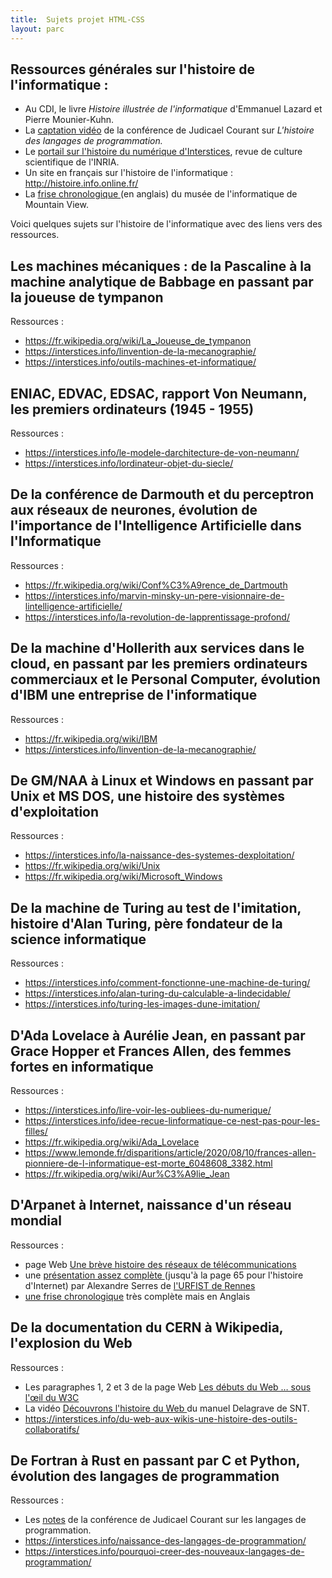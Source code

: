 ```yaml
---
title:  Sujets projet HTML-CSS
layout: parc
---
```


<article>

  <h2>Ressources générales sur l'histoire de l'informatique :</h2>

  <ul >
              
  <li> Au CDI, le livre  <em>Histoire illustrée de l'informatique</em>  d'Emmanuel Lazard et Pierre Mounier-Kuhn.</li>
  <li> La <a href="https://tube.ac-lyon.fr/videos/watch/2f7065e3-13c7-432c-80cc-94e769d38272">captation vidéo</a> de la conférence de Judicael Courant sur <em>L'histoire des langages de programmation.</em></li>


    
  <li> Le <a href="https://interstices.info/domaine/histoire-numerique/">portail sur l'histoire du numérique d'Interstices</a>, revue de culture scientifique de l'INRIA. </li>
  
  <li> Un site en français sur l'histoire de l'informatique : <a href="http://histoire.info.online.fr/">	http://histoire.info.online.fr/</a></li>

  <li> La <a href="https://www.computerhistory.org/timeline/">frise chronologique </a>(en anglais) du musée de l'informatique de Mountain View. </li>

</ul>

  <p>Voici quelques sujets sur l'histoire de l'informatique avec des liens vers des ressources. </p>
    
  <h2> Les machines mécaniques : de la Pascaline à la machine analytique de Babbage en passant par la joueuse de tympanon </h2>
    
  <p>Ressources :</p>
            <ul >
            
  <li> <a href="https://fr.wikipedia.org/wiki/La_Joueuse_de_tympanon">https://fr.wikipedia.org/wiki/La_Joueuse_de_tympanon</a> </li>


<li>
<a href="https://interstices.info/linvention-de-la-mecanographie/">https://interstices.info/linvention-de-la-mecanographie/</a>

</li>

<li>
<a href="https://interstices.info/outils-machines-et-informatique/">https://interstices.info/outils-machines-et-informatique/</a>

</li>
</ul>

<h2>ENIAC, EDVAC, EDSAC, rapport Von Neumann, les premiers ordinateurs (1945 - 1955) </h2>

<p>Ressources :</p>

  <ul >
              
  <li> <a href="https://interstices.info/le-modele-darchitecture-de-von-neumann/">https://interstices.info/le-modele-darchitecture-de-von-neumann/</a> </li>
  <li><a href="https://interstices.info/lordinateur-objet-du-siecle/">https://interstices.info/lordinateur-objet-du-siecle/</a></li>
  </ul>


  <h2> De la conférence de Darmouth et du perceptron aux réseaux de neurones, évolution de 
    l'importance de l'Intelligence Artificielle dans l'Informatique </h2>
  
  <p>Ressources :</p>
  <ul >
            
  <li>
      <a href="https://fr.wikipedia.org/wiki/Conf%C3%A9rence_de_Dartmouth"> https://fr.wikipedia.org/wiki/Conf%C3%A9rence_de_Dartmouth</a> 
  
  </li>

  <li>
    <a href="https://fr.wikipedia.org/wiki/Conf%C3%A9rence_de_Dartmouth"> https://interstices.info/marvin-minsky-un-pere-visionnaire-de-lintelligence-artificielle/</a> 

  </li>

  <li> <a href="https://interstices.info/la-revolution-de-lapprentissage-profond/">https://interstices.info/la-revolution-de-lapprentissage-profond/</a></li>
  </ul>


  <h2> De la machine d'Hollerith aux services dans le cloud, en passant par les premiers ordinateurs commerciaux
    et le  Personal Computer, évolution d'IBM une entreprise de l'informatique </h2>
  
  <p>Ressources :</p>
  <ul >
    
  <li>
      <a href="https://fr.wikipedia.org/wiki/IBM"> https://fr.wikipedia.org/wiki/IBM</a> 
</li>

  <li>
    <a href="https://interstices.info/linvention-de-la-mecanographie/">https://interstices.info/linvention-de-la-mecanographie/</a>

  </li>
    
    
  </ul>



  <h2> De GM/NAA à Linux et Windows en passant par Unix et MS DOS, une histoire des systèmes d'exploitation </h2>


  <p>Ressources :</p>
  <ul >
    
  <li>
      <a href="https://interstices.info/la-naissance-des-systemes-dexploitation/"> https://interstices.info/la-naissance-des-systemes-dexploitation/</a> 
  
  </li>

  <li>
    <a href="https://fr.wikipedia.org/wiki/Unix"> https://fr.wikipedia.org/wiki/Unix</a> 

  </li>


  <li>
    <a href="https://fr.wikipedia.org/wiki/Microsoft_Windows"> https://fr.wikipedia.org/wiki/Microsoft_Windows</a> 

  </li>

      
  </ul>

  <h2> De la machine de Turing au test de l'imitation, histoire d'Alan Turing, père fondateur de la science informatique </h2>

  <p>Ressources :</p>
  <ul >
  <li> <a href="https://interstices.info/comment-fonctionne-une-machine-de-turing/">https://interstices.info/comment-fonctionne-une-machine-de-turing/</a></li>	

  <li> <a href="https://interstices.info/alan-turing-du-calculable-a-lindecidable/">https://interstices.info/alan-turing-du-calculable-a-lindecidable/</a></li>	
  <li> <a href="https://interstices.info/turing-les-images-dune-imitation/">https://interstices.info/turing-les-images-dune-imitation/</a></li>	

  </ul>

  <h2>D'Ada Lovelace à Aurélie Jean, en passant par Grace Hopper et Frances Allen, des femmes fortes en informatique</h2>

  <p>Ressources :</p>
    <ul >
  <li> <a href="https://interstices.info/lire-voir-les-oubliees-du-numerique/">https://interstices.info/lire-voir-les-oubliees-du-numerique/</a></li>	

  <li> <a href="https://interstices.info/idee-recue-linformatique-ce-nest-pas-pour-les-filles/">https://interstices.info/idee-recue-linformatique-ce-nest-pas-pour-les-filles/</a></li>	
  <li> <a href="https://fr.wikipedia.org/wiki/Ada_Lovelace">https://fr.wikipedia.org/wiki/Ada_Lovelace</a></li>	
  <li> <a href="https://www.lemonde.fr/disparitions/article/2020/08/10/frances-allen-pionniere-de-l-informatique-est-morte_6048608_3382.html">https://www.lemonde.fr/disparitions/article/2020/08/10/frances-allen-pionniere-de-l-informatique-est-morte_6048608_3382.html</a></li>
  <li> <a href="https://fr.wikipedia.org/wiki/Aur%C3%A9lie_Jean">https://fr.wikipedia.org/wiki/Aur%C3%A9lie_Jean</a></li>
  </ul>

<h2>D'Arpanet à Internet, naissance d'un réseau mondial </h2>

<p>Ressources :</p>
<ul >
	<li>page Web <a href="https://interstices.info/une-breve-histoire-des-reseaux-de-telecommunications/">
Une brève histoire des réseaux de télécommunications</a></li>
   <li>une  <a href="media/Stage_HistoireInternet-questions_Urfist-Paris_2018-04-12.pptx">présentation  
   assez complète </a>
(jusqu'à la page 65 pour l'histoire d'Internet) par Alexandre Serres de <a href="https://www.sites.univ-rennes2.fr/urfist/">
l'URFIST de Rennes</a></li>
<li> <a href="https://www.computerhistory.org/timeline/networking-the-web/">une frise chronologique</a> très complète mais en Anglais</li>
			
</ul>

<h2> De la documentation du CERN à Wikipedia, l'explosion du Web </h2>
			 

<p>Ressources :</p>

<ul >
          			
<li>Les paragraphes 1, 2 et 3 de la page Web <a href="https://interstices.info/les-debuts-du-web-sous-loeil-du-w3c/">Les débuts du Web … sous l'œil du W3C</a></li>



<li> La vidéo <a href="http://lienmini.fr/3389-303" target="_blank">Découvrons l'histoire du Web </a> du manuel Delagrave de SNT.</li>

<li><a href="https://interstices.info/du-web-aux-wikis-une-histoire-des-outils-collaboratifs/">https://interstices.info/du-web-aux-wikis-une-histoire-des-outils-collaboratifs/</a></li>
</ul>


<h2> De Fortran à Rust en passant par C et Python, évolution des langages de programmation </h2>
			 

<p>Ressources :</p>

<ul >
          			
<li>Les <a href="documents/histoire.pdf">notes</a> de la conférence de Judicael Courant sur les langages de programmation. </li>

<li><a href="https://interstices.info/naissance-des-langages-de-programmation/">https://interstices.info/naissance-des-langages-de-programmation/</a></li>

<li><a href="https://interstices.info/pourquoi-creer-des-nouveaux-langages-de-programmation/">https://interstices.info/pourquoi-creer-des-nouveaux-langages-de-programmation/</a></li>

</ul>



</article>